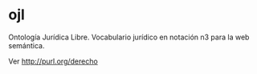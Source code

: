 ojl
===

Ontología Jurídica Libre. Vocabulario jurídico en notación n3 para la
web semántica.

Ver http://purl.org/derecho

